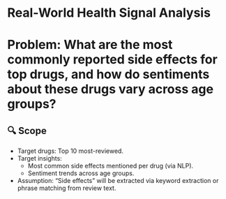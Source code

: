 # Real-World Health Signal Analysis

# Problem: What are the most commonly reported side effects for top drugs, and how do sentiments about these drugs vary across age groups?

## 🔍 Scope
- Target drugs: Top 10 most-reviewed.
- Target insights:
  - Most common side effects mentioned per drug (via NLP).
  - Sentiment trends across age groups.
- Assumption: “Side effects” will be extracted via keyword extraction or phrase matching from review text.

